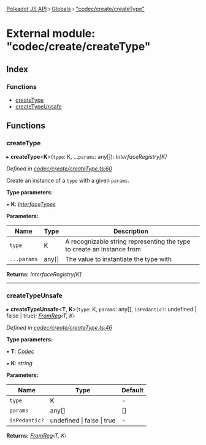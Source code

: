 [Polkadot JS API](../README.md) › [Globals](../globals.md) › ["codec/create/createType"](_codec_create_createtype_.md)

# External module: "codec/create/createType"

## Index

### Functions

* [createType](_codec_create_createtype_.md#createtype)
* [createTypeUnsafe](_codec_create_createtype_.md#createtypeunsafe)

## Functions

###  createType

▸ **createType**<**K**>(`type`: K, ...`params`: any[]): *InterfaceRegistry[K]*

*Defined in [codec/create/createType.ts:60](https://github.com/polkadot-js/api/blob/4855e631b5/packages/types/src/codec/create/createType.ts#L60)*

Create an instance of a `type` with a given `params`.

**Type parameters:**

▪ **K**: *[InterfaceTypes](_types_.md#interfacetypes)*

**Parameters:**

Name | Type | Description |
------ | ------ | ------ |
`type` | K | A recognizable string representing the type to create an instance from |
`...params` | any[] | The value to instantiate the type with  |

**Returns:** *InterfaceRegistry[K]*

___

###  createTypeUnsafe

▸ **createTypeUnsafe**<**T**, **K**>(`type`: K, `params`: any[], `isPedantic?`: undefined | false | true): *[FromReg](_codec_create_types_.md#fromreg)‹T, K›*

*Defined in [codec/create/createType.ts:46](https://github.com/polkadot-js/api/blob/4855e631b5/packages/types/src/codec/create/createType.ts#L46)*

**Type parameters:**

▪ **T**: *[Codec](../interfaces/_types_.codec.md)*

▪ **K**: *string*

**Parameters:**

Name | Type | Default |
------ | ------ | ------ |
`type` | K | - |
`params` | any[] |  [] |
`isPedantic?` | undefined &#124; false &#124; true | - |

**Returns:** *[FromReg](_codec_create_types_.md#fromreg)‹T, K›*
